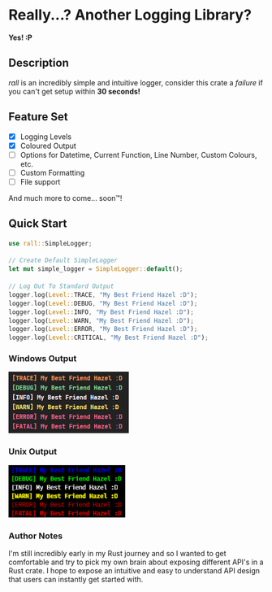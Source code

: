 # Really...? Another Logging Library?

**Yes! :P**

## Description

_rall_ is an incredibly simple and intuitive logger, consider this crate a _failure_ if you can't get setup within **30
seconds!**

## Feature Set

- [x] Logging Levels
- [x] Coloured Output
- [ ] Options for Datetime, Current Function, Line Number, Custom Colours, etc.
- [ ] Custom Formatting
- [ ] File support

And much more to come... soon™!

## Quick Start

```rust
use rall::SimpleLogger;

// Create Default SimpleLogger
let mut simple_logger = SimpleLogger::default();

// Log Out To Standard Output
logger.log(Level::TRACE, "My Best Friend Hazel :D");
logger.log(Level::DEBUG, "My Best Friend Hazel :D");
logger.log(Level::INFO, "My Best Friend Hazel :D");
logger.log(Level::WARN, "My Best Friend Hazel :D");
logger.log(Level::ERROR, "My Best Friend Hazel :D");
logger.log(Level::CRITICAL, "My Best Friend Hazel :D");
```

### Windows Output

![Windows Logs](images/windows_logs.png)

### Unix Output

![Unix Logs](images/unix_logs.png)

### Author Notes

I'm still incredibly early in my Rust journey and so I wanted to get comfortable and try to pick my own brain about
exposing different API's in a Rust crate. I hope to expose an intuitive and easy to understand API design that users can
instantly get started with.
